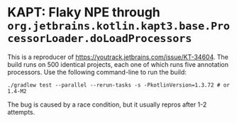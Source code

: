 # KAPT: Flaky NPE through `org.jetbrains.kotlin.kapt3.base.ProcessorLoader.doLoadProcessors`

This is a reproducer of https://youtrack.jetbrains.com/issue/KT-34604. The build runs on 500 identical projects, each one of which runs five annotation processors. Use the following command-line to run the build:
```
./gradlew test --parallel --rerun-tasks -s -PkotlinVersion=1.3.72 # or 1.4-M2
```
The bug is caused by a race condition, but it usually repros after 1-2 attempts.
